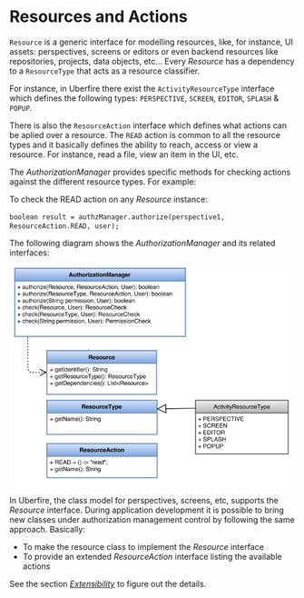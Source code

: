 # Resources and Actions

`Resource` is a generic interface for modelling resources, like, for instance, UI assets: perspectives, screens or editors or even backend resources like repositories, projects, data objects, etc... Every _Resource_ has a dependency to a `ResourceType` that acts as a resource classifier.

For instance, in Uberfire there exist the `ActivityResourceType` interface which defines the following types: `PERSPECTIVE`, `SCREEN`, `EDITOR`, `SPLASH` & `POPUP`.

There is also the `ResourceAction` interface which defines what actions can be aplied over a resource. The `READ` action is common to all the resource types and it basically defines the ability to reach, access or view a resource. For instance, read a file, view an item in the UI, etc.

The _AuthorizationManager_ provides specific methods for checking actions against the different resource types. For example:


To check the READ action on any _Resource_ instance:
```
boolean result = authzManager.authorize(perspective1, ResourceAction.READ, user);
```

The following diagram shows the _AuthorizationManager_ and its related interfaces:

![authz manager](authzmanager.png)

In Uberfire, the class model for perspectives, screens, etc, supports the _Resource_ interface. During application development it is possible to bring new classes under authorization management control by following the same approach. Basically:

* To make the resource class to implement the _Resource_ interface
* To provide an extended _ResourceAction_ interface listing the available actions


See the section [_Extensibility_](_Extensibility) to figure out the details.

